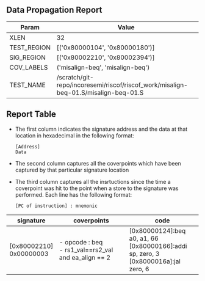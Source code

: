 
## Data Propagation Report

| Param       | Value    |
|-------------|----------|
| XLEN        | 32      |
| TEST_REGION | [('0x80000104', '0x80000180')]      |
| SIG_REGION  | [('0x80002210', '0x80002394')]      |
| COV_LABELS  | ('misalign-beq', 'misalign-beq')      |
| TEST_NAME   | /scratch/git-repo/incoresemi/riscof/riscof_work/misalign-beq-01.S/misalign-beq-01.S    |

## Report Table

- The first column indicates the signature address and the data at that location in hexadecimal in the following format: 
  ```
  [Address]
  Data
  ```

- The second column captures all the coverpoints which have been captured by that particular signature location

- The third column captures all the insrtuctions since the time a coverpoint was
  hit to the point when a store to the signature was performed. Each line has
  the following format:
  ```
  [PC of instruction] : mnemonic
  ```

|        signature         |                         coverpoints                         |                                             code                                              |
|--------------------------|-------------------------------------------------------------|-----------------------------------------------------------------------------------------------|
|[0x80002210]<br>0x00000003|- opcode : beq<br> -  rs1_val==rs2_val and ea_align == 2<br> |[0x80000124]:beq a0, a1, 66<br> [0x80000166]:addi sp, zero, 3<br> [0x8000016a]:jal zero, 6<br> |
